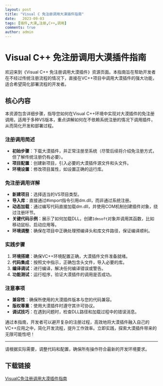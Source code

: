 ```yaml
---
layout: post
title: "Visual C 免注册调用大漠插件指南"
date:   2023-09-03
tags: [插件,大漠,注册,C++,调用]
comments: true
author: admin
---
```

# Visual C++ 免注册调用大漠插件指南

欢迎来到《Visual C++ 免注册调用大漠插件》资源页面。本指南旨在帮助开发者在不经过传统注册流程的情况下，直接在VC++项目中调用大漠插件的强大功能，适合希望简化部署流程的开发者。

## 核心内容

本资源包含详细步骤，指导您如何在Visual C++环境中实现对大漠插件的免注册调用，适用于多种VS版本，重点讲解如何在不依赖系统注册的情况下调用插件，从而简化开发和部署过程。

### 注册调用简述

- **初始步骤**：下载大漠插件，并正常注册至系统（尽管后续将介绍免注册方式，但了解传统注册仍有必要）。
- **项目配置**：创建新项目，引入必要的大漠插件源文件和头文件。
- **环境设置**：修改项目属性，如设置正确的运行库。

### 免注册调用详解

- **新建项目**：选择适当的VS项目类型。
- **导入库**：直接通过#import指令引用dm.dll，而非通过系统注册。
- **动态加载**：通过编写代码直接加载dm.dll，并使用COM机制创建插件对象，绕过注册环节。
- **关键代码示例**：展示了如何加载DLL，创建`Idmsoft`对象并调用其函数，比如移动鼠标、启动应用等。
- **环境调整**：确保在项目中正确处理预编译头和库文件路径，保证编译顺利。

### 实践步骤

1. **环境搭建**：确保VC++环境配置正确，大漠插件文件准备就绪。
2. **代码集成**：按照文中指示，正确包含头文件，导入必要的库。
3. **编译调试**：进行编译，解决任何编译错误或警告。
4. **功能测试**：运行程序，验证大漠插件的调用是否成功。

### 注意事项

- **兼容性**：确保所使用的大漠插件版本与您的代码兼容。
- **版权尊重**：使用大漠插件时遵守其许可协议。
- **调试技巧**：在遇到问题时，检查DLL路径和加载过程中的错误消息。

通过本指南，开发者可以避开复杂的注册过程，高效地将大漠插件融入自己的VC++应用之中，简化开发流程，提升工作效率。立即实践，探索大漠插件带来的无限可能性吧！

---

请根据实际需要，调整代码和配置，确保所有操作符合最新的开发环境要求。

## 下载链接

[VisualC免注册调用大漠插件指南](https://pan.quark.cn/s/77c78e268d15)